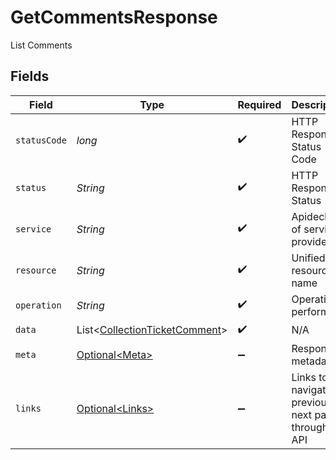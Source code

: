 # GetCommentsResponse

List Comments


## Fields

| Field                                                                                | Type                                                                                 | Required                                                                             | Description                                                                          | Example                                                                              |
| ------------------------------------------------------------------------------------ | ------------------------------------------------------------------------------------ | ------------------------------------------------------------------------------------ | ------------------------------------------------------------------------------------ | ------------------------------------------------------------------------------------ |
| `statusCode`                                                                         | *long*                                                                               | :heavy_check_mark:                                                                   | HTTP Response Status Code                                                            | 200                                                                                  |
| `status`                                                                             | *String*                                                                             | :heavy_check_mark:                                                                   | HTTP Response Status                                                                 | OK                                                                                   |
| `service`                                                                            | *String*                                                                             | :heavy_check_mark:                                                                   | Apideck ID of service provider                                                       | jira                                                                                 |
| `resource`                                                                           | *String*                                                                             | :heavy_check_mark:                                                                   | Unified API resource name                                                            | Tickets                                                                              |
| `operation`                                                                          | *String*                                                                             | :heavy_check_mark:                                                                   | Operation performed                                                                  | all                                                                                  |
| `data`                                                                               | List\<[CollectionTicketComment](../../models/components/CollectionTicketComment.md)> | :heavy_check_mark:                                                                   | N/A                                                                                  |                                                                                      |
| `meta`                                                                               | [Optional\<Meta>](../../models/components/Meta.md)                                   | :heavy_minus_sign:                                                                   | Response metadata                                                                    |                                                                                      |
| `links`                                                                              | [Optional\<Links>](../../models/components/Links.md)                                 | :heavy_minus_sign:                                                                   | Links to navigate to previous or next pages through the API                          |                                                                                      |
